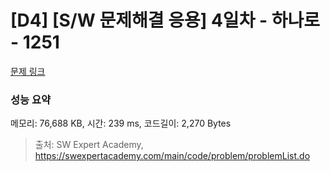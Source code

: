 # [D4] [S/W 문제해결 응용] 4일차 - 하나로 - 1251 

[문제 링크](https://swexpertacademy.com/main/code/problem/problemDetail.do?contestProbId=AV15StKqAQkCFAYD) 

### 성능 요약

메모리: 76,688 KB, 시간: 239 ms, 코드길이: 2,270 Bytes



> 출처: SW Expert Academy, https://swexpertacademy.com/main/code/problem/problemList.do